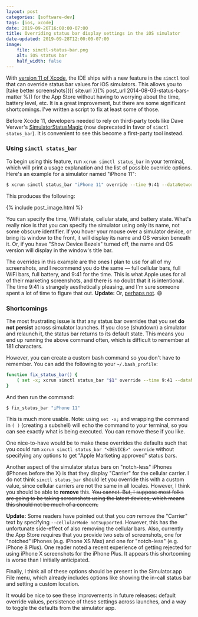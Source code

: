 ```yaml
---
layout: post
categories: [software-dev]
tags: [ios, xcode]
date: 2019-09-26T16:00:00-07:00
title: Overriding status bar display settings in the iOS simulator
date-updated: 2019-09-28T12:00:00-07:00
image:
    file: simctl-status-bar.png
    alt: iOS status bar
    half_width: false
---
```


With [version 11 of Xcode](https://developer.apple.com/documentation/xcode_release_notes/xcode_11_release_notes), the IDE ships with a new feature in the `simctl` tool that can override status bar values for iOS simulators. This allows you to [take better screenshots]({{ site.url }}{% post_url 2014-08-03-status-bars-matter %}) for the App Store without having to worrying about the time, battery level, etc. It is a great improvement, but there are some significant shortcomings. I've written a script to fix at least some of those.

<!--excerpt-->

Before Xcode 11, developers needed to rely on third-party tools like Dave Verwer's [SimulatorStatusMagic](https://github.com/shinydevelopment/SimulatorStatusMagic) (now deprecated in favor of `simctl status_bar`). It is convenient to see this become a first-party tool instead.

### Using `simctl status_bar`

To begin using this feature, run `xcrun simctl status_bar` in your terminal, which will print a usage explanation and the list of possible override options. Here's an example for a simulator named "iPhone 11":

```bash
$ xcrun simctl status_bar "iPhone 11" override --time 9:41 --dataNetwork wifi --wifiMode active --wifiBars 3 --cellularMode active --cellularBars 4 --batteryState charged --batteryLevel 100
```

This produces the following:

{% include post_image.html %}

You can specify the time, WiFi state, cellular state, and battery state. What's really nice is that you can specify the simulator using only its name, not some obscure identifier. If you hover your mouse over a simulator device, or bring its window to the front, it will display its name and OS version beneath it. Or, if you have "Show Device Bezels" turned off, the name and OS version will display in the window's title bar.

The overrides in this example are the ones I plan to use for all of my screenshots, and I recommend you do the same &mdash; full cellular bars, full WiFi bars, full battery, and 9:41 for the time. This is what Apple uses for all of their marketing screenshots, and there is no doubt that it is intentional. The time 9:41 is strangely aesthetically pleasing, and I'm sure someone spent a lot of time to figure that out. **Update:** Or, [perhaps not](https://www.engadget.com/2014/04/14/why-9-41-am-is-the-always-the-time-displayed-on-iphones-and-ipad/). 😄

### Shortcomings

The most frustrating issue is that any status bar overrides that you set **do not persist** across simulator launches. If you close (shutdown) a simulator and relaunch it, the status bar returns to its default state. This means you end up running the above command often, which is difficult to remember at 181 characters.

However, you can create a custom bash command so you don't have to remember. You can add the following to your `~/.bash_profile`:

```bash
function fix_status_bar() {
    ( set -x; xcrun simctl status_bar "$1" override --time 9:41 --dataNetwork wifi --wifiMode active --wifiBars 3 --cellularMode active --cellularBars 4 --batteryState charged --batteryLevel 100 )
}
```

And then run the command:

```bash
$ fix_status_bar "iPhone 11"
```

This is much more usable. Note: using `set -x;` and wrapping the command in `( )` (creating a subshell) will echo the command to your terminal, so you can see exactly what is being executed. You can remove these if you like.

One nice-to-have would be to make these overrides the defaults such that you could run `xcrun simctl status_bar "<DEVICE>" override` without specifying any options to get "Apple Marketing approved" status bars.

Another aspect of the simulator status bars on "notch-less" iPhones (iPhones before the X) is that they display "Carrier" for the cellular carrier. I do not think `simctl status_bar` should let you override this with a custom value, since cellular carriers are not the same in all locales. However, I think you should be able to **remove** this. ~~You cannot. But, I suppose most folks are going to be taking screenshots using the latest devices, which means this should not be much of a concern.~~

**Update:** Some readers have pointed out that you *can* remove the "Carrier" text by specifying `--cellularMode notSupported`. However, this has the unfortunate side-effect of also removing the cellular bars. Also, currently the App Store requires that you provide two sets of screenshots, one for "notched" iPhones (e.g. iPhone XS Max) and one for "notch-less" (e.g. iPhone 8 Plus). One reader noted a recent experience of getting rejected for using iPhone X screenshots for the iPhone Plus. It appears this shortcoming is worse than I initially anticipated.

Finally, I think all of these options should be present in the Simulator.app File menu, which already includes options like showing the in-call status bar and setting a custom location.

It would be nice to see these improvements in future releases: default override values, persistence of these settings across launches, and a way to toggle the defaults from the simulator app.
